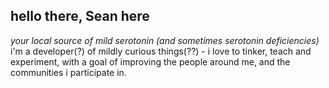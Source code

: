 ## hello there, Sean here
*your local source of mild serotonin (and sometimes serotonin deficiencies)*
i'm a developer(?) of mildly curious things(??) - i love to tinker, teach and experiment, with a goal of improving the people around me, and the communities i participate in.
